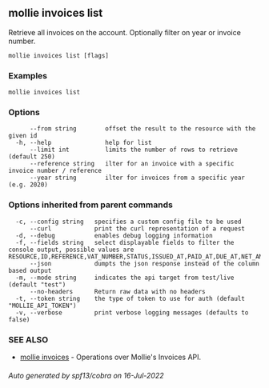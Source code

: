 ## mollie invoices list

Retrieve all invoices on the account. Optionally filter on year or invoice number.

```
mollie invoices list [flags]
```

### Examples

```
mollie invoices list
```

### Options

```
      --from string        offset the result to the resource with the given id
  -h, --help               help for list
      --limit int          limits the number of rows to retrieve (default 250)
      --reference string   ilter for an invoice with a specific invoice number / reference
      --year string        ilter for invoices from a specific year (e.g. 2020)
```

### Options inherited from parent commands

```
  -c, --config string   specifies a custom config file to be used
      --curl            print the curl representation of a request
  -d, --debug           enables debug logging information
  -f, --fields string   select displayable fields to filter the console output, possible values are RESOURCE,ID,REFERENCE,VAT_NUMBER,STATUS,ISSUED_AT,PAID_AT,DUE_AT,NET_AMOUNT,VAT_AMOUNT,GROSS_AMOUNT
      --json            dumpts the json response instead of the column based output
  -m, --mode string     indicates the api target from test/live (default "test")
      --no-headers      Return raw data with no headers
  -t, --token string    the type of token to use for auth (default "MOLLIE_API_TOKEN")
  -v, --verbose         print verbose logging messages (defaults to false)
```

### SEE ALSO

* [mollie invoices](mollie_invoices.md)	 - Operations over Mollie's Invoices API.

###### Auto generated by spf13/cobra on 16-Jul-2022

